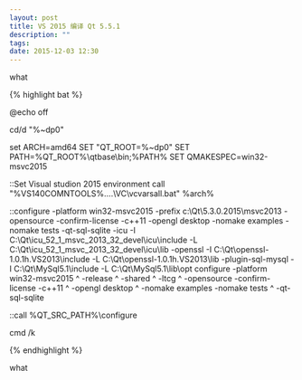 ```yaml
---
layout: post
title: VS 2015 编译 Qt 5.5.1
description: ""
tags:
date: 2015-12-03 12:30
---
```


what

{% highlight bat %}

@echo off

cd/d "%~dp0"

set ARCH=amd64
SET "QT_ROOT=%~dp0"
SET PATH=%QT_ROOT%\qtbase\bin;%PATH%
SET QMAKESPEC=win32-msvc2015

::Set Visual studion 2015 environment
call "%VS140COMNTOOLS%..\..\VC\vcvarsall.bat" %arch%

::configure -platform win32-msvc2015 -prefix c:\Qt\5.3.0.2015\msvc2013 -opensource -confirm-license -c++11 -opengl desktop -nomake examples -nomake tests -qt-sql-sqlite -icu -I C:\Qt\icu_52_1_msvc_2013_32_devel\icu\include -L C:\Qt\icu_52_1_msvc_2013_32_devel\icu\lib -openssl -I C:\Qt\openssl-1.0.1h.VS2013\include -L C:\Qt\openssl-1.0.1h.VS2013\lib -plugin-sql-mysql -I C:\Qt\MySql5.1\include -L C:\Qt\MySql5.1\lib\opt
configure   -platform win32-msvc2015 ^
            -release ^
            -shared ^
            -ltcg ^
            -opensource -confirm-license -c++11 ^
            -opengl desktop ^
            -nomake examples -nomake tests ^
            -qt-sql-sqlite

::call %QT_SRC_PATH%\configure

cmd /k

{% endhighlight %}

what
